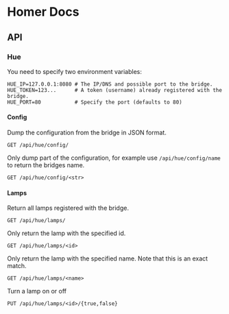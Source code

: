 # Homer Docs

## API

### Hue

You need to specify two environment variables:

    HUE_IP=127.0.0.1:8080 # The IP/DNS and possible port to the bridge.
    HUE_TOKEN=123...      # A token (username) already registered with the bridge.
    HUE_PORT=80           # Specify the port (defaults to 80)

#### Config

Dump the configuration from the bridge in JSON format.

    GET /api/hue/config/

Only dump part of the configuration, for example use `/api/hue/config/name` to return the bridges name.

    GET /api/hue/config/<str>

#### Lamps

Return all lamps registered with the bridge.

    GET /api/hue/lamps/

Only return the lamp with the specified id.

    GET /api/hue/lamps/<id>

Only return the lamp with the specified name. Note that this is an exact match.

    GET /api/hue/lamps/<name>

Turn a lamp on or off

    PUT /api/hue/lamps/<id>/{true,false}
